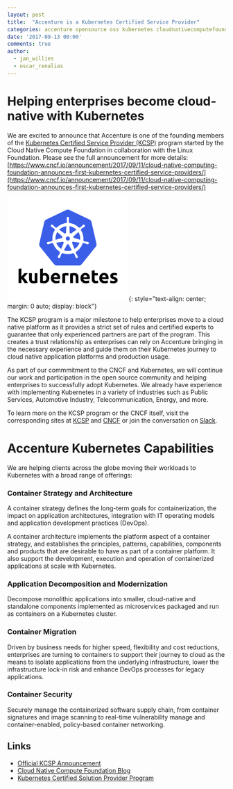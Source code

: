 ```yaml
---
layout: post
title:  "Accenture is a Kubernetes Certified Service Provider"
categories: accenture opensource oss kubernetes cloudnativecomputefoundation cncf kcsp
date: '2017-09-13 00:00'
comments: true
author:
  - jan_willies
  - oscar_renalias
---
```

# Helping enterprises become cloud-native with Kubernetes

We are excited to announce that Accenture is one of the founding members of the [Kubernetes Certified Service Provider (KCSP)](https://www.cncf.io/certification/kcsp/) program started by the Cloud Native Compute Foundation in collaboration with the Linux Foundation. Please see the full announcement for more details: [https://www.cncf.io/announcement/2017/09/11/cloud-native-computing-foundation-announces-first-kubernetes-certified-service-providers/](https://www.cncf.io/announcement/2017/09/11/cloud-native-computing-foundation-announces-first-kubernetes-certified-service-providers/)

!["Kubernetes"](/img/posts/kubernetes-kcsp-cncf/kubernetes-logo.png "Kubernetes"){: style="text-align: center; margin: 0 auto; display: block"}

The KCSP program is a major milestone to help enterprises move to a cloud native platform as it provides a strict set of rules and certified experts to guarantee that only experienced partners are part of the program. This creates a trust relationship as enterprises can rely on Accenture bringing in the necessary experience and guide them on their Kubernetes journey to cloud native application platforms and production usage.

As part of our commmitment to the CNCF and Kubernetes, we will continue our work and participation in the open source community and helping enterprises to successfully adopt Kubernetes. We already have experience with implementing Kubernetes in a variety of industries such as Public Services, Automotive Industry, Telecommunication, Energy, and more.

To learn more on the KCSP program or the CNCF itself, visit the corresponding sites at [KCSP](https://www.cncf.io/certification/kcsp/) and [CNCF](https://www.cncf.io/news/blog/) or join the conversation on [Slack](https://slack.cncf.io/). 

# Accenture Kubernetes Capabilities

We are helping clients across the globe moving their workloads to Kubernetes with a broad range of offerings:

### Container Strategy and Architecture

A container strategy defines the long-term goals for containerization, the impact on application architectures, integration with IT operating models and application development practices (DevOps).

A container architecture implements the platform aspect of a container strategy, and establishes the principles, patterns, capabilities, components and products that are desirable to have as part of a container platform. It also support the development, execution and operation of containerized applications at scale with Kubernetes.

### Application Decomposition and Modernization

Decompose monolithic applications into smaller, cloud-native and standalone components implemented as microservices packaged and run as containers on a Kubernetes cluster.

### Container Migration

Driven by business needs for higher speed, flexibility and cost reductions, enterprises are turning to containers to support their journey to cloud as the means to isolate applications from the underlying infrastructure, lower the infrastructure lock-in risk and enhance DevOps processes for legacy applications.

### Container Security

Securely manage the containerized software supply chain, from container signatures and image scanning to real-time vulnerability manage and container-enabled, policy-based container networking.


## Links
- [Official KCSP Announcement](https://www.cncf.io/announcement/2017/09/11/cloud-native-computing-foundation-announces-first-kubernetes-certified-service-providers/)
- [Cloud Native Compute Foundation Blog](https://www.cncf.io/news/blog/)
- [Kubernetes Certified Solution Provider Program](https://www.cncf.io/certification/kcsp/)
